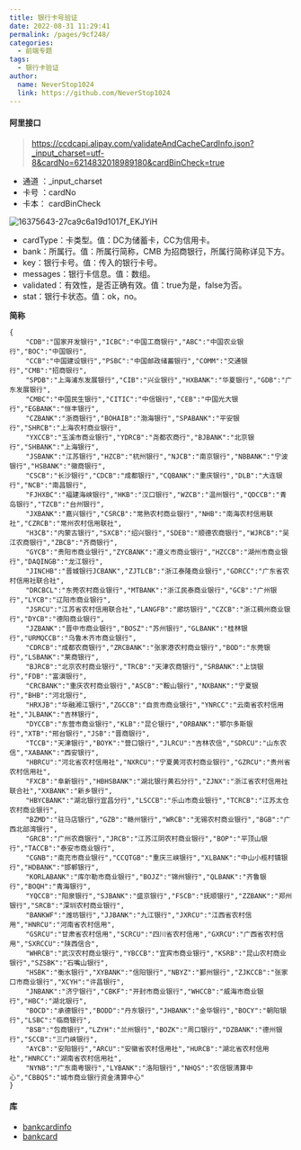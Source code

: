 ```yaml
---
title: 银行卡号验证
date: 2022-08-31 11:29:41
permalink: /pages/9cf248/
categories:
  - 前端专题
tags:
  - 银行卡验证
author: 
  name: NeverStop1024
  link: https://github.com/NeverStop1024
---
```


#### 阿里接口
> https://ccdcapi.alipay.com/validateAndCacheCardInfo.json?_input_charset=utf-8&cardNo=6214832018989180&cardBinCheck=true
* 通道 ：_input_charset
* 卡号 ：cardNo
* 卡本： cardBinCheck  

![16375643-27ca9c6a19d1017f_EKJYiH](https://cdn.jsdelivr.net/gh/NeverStop1024/images-store@main/blog/16375643-27ca9c6a19d1017f_EKJYiH.webp)
* cardType：卡类型。值：DC为储蓄卡，CC为信用卡。
* bank：所属行。值：所属行简称，CMB 为招商银行，所属行简称详见下方。
* key：银行卡号。值：传入的银行卡号。
* messages：银行卡信息。值：数组。
* validated：有效性，是否正确有效。值：true为是，false为否。
* stat：银行卡状态。值：ok，no。

**简称**
```text
{
    "CDB":"国家开发银行","ICBC":"中国工商银行","ABC":"中国农业银行","BOC":"中国银行",
    "CCB":"中国建设银行","PSBC":"中国邮政储蓄银行","COMM":"交通银行","CMB":"招商银行",
    "SPDB":"上海浦东发展银行","CIB":"兴业银行","HXBANK":"华夏银行","GDB":"广东发展银行",
    "CMBC":"中国民生银行","CITIC":"中信银行","CEB":"中国光大银行","EGBANK":"恒丰银行",
    "CZBANK":"浙商银行","BOHAIB":"渤海银行","SPABANK":"平安银行","SHRCB":"上海农村商业银行",
    "YXCCB":"玉溪市商业银行","YDRCB":"尧都农商行","BJBANK":"北京银行","SHBANK":"上海银行",
    "JSBANK":"江苏银行","HZCB":"杭州银行","NJCB":"南京银行","NBBANK":"宁波银行","HSBANK":"徽商银行",
    "CSCB":"长沙银行","CDCB":"成都银行","CQBANK":"重庆银行","DLB":"大连银行","NCB":"南昌银行",
    "FJHXBC":"福建海峡银行","HKB":"汉口银行","WZCB":"温州银行","QDCCB":"青岛银行","TZCB":"台州银行",
    "JXBANK":"嘉兴银行","CSRCB":"常熟农村商业银行","NHB":"南海农村信用联社","CZRCB":"常州农村信用联社",
    "H3CB":"内蒙古银行","SXCB":"绍兴银行","SDEB":"顺德农商银行","WJRCB":"吴江农商银行","ZBCB":"齐商银行",
    "GYCB":"贵阳市商业银行","ZYCBANK":"遵义市商业银行","HZCCB":"湖州市商业银行","DAQINGB":"龙江银行",
    "JINCHB":"晋城银行JCBANK","ZJTLCB":"浙江泰隆商业银行","GDRCC":"广东省农村信用社联合社",
    "DRCBCL":"东莞农村商业银行","MTBANK":"浙江民泰商业银行","GCB":"广州银行","LYCB":"辽阳市商业银行",
    "JSRCU":"江苏省农村信用联合社","LANGFB":"廊坊银行","CZCB":"浙江稠州商业银行","DYCB":"德阳商业银行",
    "JZBANK":"晋中市商业银行","BOSZ":"苏州银行","GLBANK":"桂林银行","URMQCCB":"乌鲁木齐市商业银行",
    "CDRCB":"成都农商银行","ZRCBANK":"张家港农村商业银行","BOD":"东莞银行","LSBANK":"莱商银行",
    "BJRCB":"北京农村商业银行","TRCB":"天津农商银行","SRBANK":"上饶银行","FDB":"富滇银行",
    "CRCBANK":"重庆农村商业银行","ASCB":"鞍山银行","NXBANK":"宁夏银行","BHB":"河北银行",
    "HRXJB":"华融湘江银行","ZGCCB":"自贡市商业银行","YNRCC":"云南省农村信用社","JLBANK":"吉林银行",
    "DYCCB":"东营市商业银行","KLB":"昆仑银行","ORBANK":"鄂尔多斯银行","XTB":"邢台银行","JSB":"晋商银行",
    "TCCB":"天津银行","BOYK":"营口银行","JLRCU":"吉林农信","SDRCU":"山东农信","XABANK":"西安银行",
    "HBRCU":"河北省农村信用社","NXRCU":"宁夏黄河农村商业银行","GZRCU":"贵州省农村信用社",
    "FXCB":"阜新银行","HBHSBANK":"湖北银行黄石分行","ZJNX":"浙江省农村信用社联合社","XXBANK":"新乡银行",
    "HBYCBANK":"湖北银行宜昌分行","LSCCB":"乐山市商业银行","TCRCB":"江苏太仓农村商业银行",
    "BZMD":"驻马店银行","GZB":"赣州银行","WRCB":"无锡农村商业银行","BGB":"广西北部湾银行",
    "GRCB":"广州农商银行","JRCB":"江苏江阴农村商业银行","BOP":"平顶山银行","TACCB":"泰安市商业银行",
    "CGNB":"南充市商业银行","CCQTGB":"重庆三峡银行","XLBANK":"中山小榄村镇银行","HDBANK":"邯郸银行",
    "KORLABANK":"库尔勒市商业银行","BOJZ":"锦州银行","QLBANK":"齐鲁银行","BOQH":"青海银行",
    "YQCCB":"阳泉银行","SJBANK":"盛京银行","FSCB":"抚顺银行","ZZBANK":"郑州银行","SRCB":"深圳农村商业银行",
    "BANKWF":"潍坊银行","JJBANK":"九江银行","JXRCU":"江西省农村信用","HNRCU":"河南省农村信用",
    "GSRCU":"甘肃省农村信用","SCRCU":"四川省农村信用","GXRCU":"广西省农村信用","SXRCCU":"陕西信合",
    "WHRCB":"武汉农村商业银行","YBCCB":"宜宾市商业银行","KSRB":"昆山农村商业银行","SZSBK":"石嘴山银行",
    "HSBK":"衡水银行","XYBANK":"信阳银行","NBYZ":"鄞州银行","ZJKCCB":"张家口市商业银行","XCYH":"许昌银行",
    "JNBANK":"济宁银行","CBKF":"开封市商业银行","WHCCB":"威海市商业银行","HBC":"湖北银行",
    "BOCD":"承德银行","BODD":"丹东银行","JHBANK":"金华银行","BOCY":"朝阳银行","LSBC":"临商银行",
    "BSB":"包商银行","LZYH":"兰州银行","BOZK":"周口银行","DZBANK":"德州银行","SCCB":"三门峡银行",
    "AYCB":"安阳银行","ARCU":"安徽省农村信用社","HURCB":"湖北省农村信用社","HNRCC":"湖南省农村信用社",
    "NYNB":"广东南粤银行","LYBANK":"洛阳银行","NHQS":"农信银清算中心","CBBQS":"城市商业银行资金清算中心"
}
```

#### 库
* [bankcardinfo](https://github.com/navyxie/bankcardinfo)
* [bankcard](https://www.npmjs.com/package/bankcard)